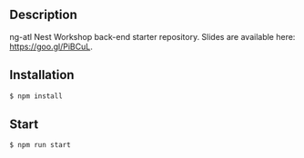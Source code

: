 ## Description

ng-atl Nest Workshop back-end starter repository. Slides are available here: https://goo.gl/PiBCuL.
  
## Installation

```bash
$ npm install
```

## Start

```bash
$ npm run start
```

